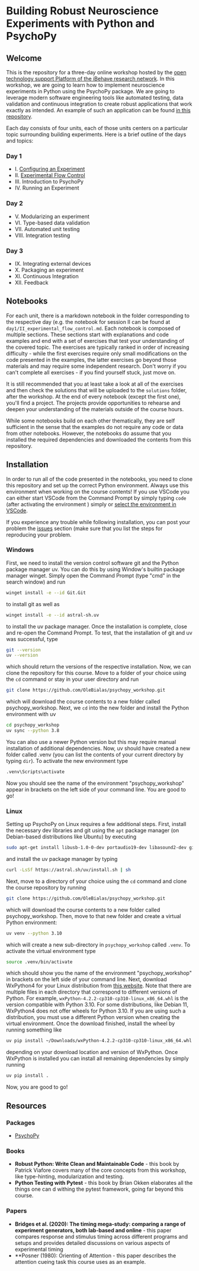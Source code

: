# Building Robust Neuroscience Experiments with Python and PsychoPy

## Welcome
This is the repository for a three-day online workshop hosted by the [open technology support Platform of the iBehave research network](https://ibehave.nrw/ibots-platform/about-ibots/).
In this workshop, we are going to learn how to implement neuroscience experiments in Python using the PsychoPy package.
We are going to leverage modern software engineering tools like automated testing, data validation and continuous integration to create robust applications that work exactly as intended. An example of such an application can be found [in this repository](https://github.com/OleBialas/posner_task).

Each day consists of four units, each of those units centers on a particular topic surrounding building experiments. Here is a brief outline of the days and topics:

### Day 1
- I. [Configuring an Experiment](day1/I_configuring_an_experiment.md)
- II. [Experimental Flow Control](day1/II_experimental_flow_control.md)
- III. Introduction to PsychoPy
- IV. Running an Experiment
### Day 2
- V. Modularizing an experiment
- VI. Type-based data validation
- VII. Automated unit testing
- VIII. Integration testing
### Day 3
- IX. Integrating external devices
- X. Packaging an experiment
- XI. Continuous Integration
- XII. Feedback

## Notebooks
For each unit, there is a markdown notebook in the folder corresponding to the respective day (e.g. the notebook for session II can be found at `day1/II_experimental_flow_control.md`.
Each notebook is composed of multiple sections.
These sections start with explanations and code examples and end with a set of exercises that test your understanding of the covered topic.
The exercises are typically ranked in order of increasing difficulty - while the first exercises require only small modifications on the code presented in the examples, the latter exercises go beyond those materials and may require some independent research.
Don't worry if you can't complete all exercises - if you find yourself stuck, just move on.

It is still recommended that you at least take a look at all of the exercises and then check the solutions that will be uploaded to the `solutions` folder, after the workshop.
At the end of every notebook (except the first one), you'll find a project.
The projects provide opportunities to rehearse and deepen your understanding of the materials outside of the course hours.

While some notebooks build on each other thematically, they are self sufficient in the sense that the examples do not require any code or data from other notebooks.
However, the notebooks do assume that you installed the required dependencies and downloaded the contents from this repository.

## Installation

In order to run all of the code presented in the notebooks, you need to clone this repository and set up the correct Python environment.
Always use this environment when working on the course contents!
If you use VSCode you can either start VSCode from the Command Prompt by simply typing `code` (after activating the environment ) simply or [select the environment in VSCode](https://code.visualstudio.com/docs/python/environments#_select-and-activate-an-environment).

If you experience any trouble while following installation, you can post your problem the [issues](https://github.com/OleBialas/psychopy_workshop/issues) section (make sure that you list the steps for reproducing your problem.

### Windows
First, we need to install the version control software git and the Python package manager uv.
You can do this by using Window's builtin package manager winget.
Simply open the Command Prompt (type "cmd" in the search window) and run
```sh
winget install -e --id Git.Git
```
to install git as well as
```sh
winget install -e --id astral-sh.uv
```
to install the uv package manager.
Once the installation is complete, close and re-open the Command Prompt.
To test, that the installation of git and uv was successful, type
```sh
git --version
uv --version
```
which should return the versions of the respective installation.
Now, we can clone the repository for this course.
Move to a folder of your choice using the `cd` command or stay in your user directory and run
```sh
git clone https://github.com/OleBialas/psychopy_workshop.git
```
which will download the course contents to a new folder called psychopy_workshop.
Next, we `cd` into the new folder and install the Python environment with uv
```sh
cd psychopy_workshop
uv sync --python 3.8
```
You can also use a newer Python version but this may require manual installation of additional dependencies.
Now, uv should have created a new folder called .venv (you can list the contents of your current directory by typing `dir`).
To activate the new environment type
```sh
.venv\Scripts\activate
```
Now you should see the name of the environment "psychopy_workshop" appear in brackets on the left side of your command line.
You are good to go!

### Linux

Setting up PsychoPy on Linux requires a few additional steps.
First, install the necessary dev libraries and git using the `apt` package manager (on Debian-based distributions like Ubuntu) by executing
```sh
sudo apt-get install libusb-1.0-0-dev portaudio19-dev libasound2-dev git-all
```
and install the uv package manager by typing
```sh
curl -LsSf https://astral.sh/uv/install.sh | sh
```
Next, move to a directory of your choice using the `cd` command and clone the course repository by running
```sh
git clone https://github.com/OleBialas/psychopy_workshop.git
```
which will download the course contents to a new folder called psychopy_workshop.
Then, move to that new folder and create a virtual Python environment:
```sh
uv venv --python 3.10
```
which will create a new sub-directory in `psychopy_workshop` called `.venv`.
To activate the virtual environment type
```sh
source .venv/bin/activate
```
which should show you the name of the environment "psychopy_workshop" in brackets on the left side of your command line.
Next, download WxPython4 for your Linux distribution from [this website](https://extras.wxpython.org/wxPython4/extras/linux/gtk3/).
Note that there are multiple files in each directory that correspond to different versions of Python.
For example, `wxPython-4.2.2-cp310-cp310-linux_x86_64.whl` is the version compatible with Python 3.10.
For some distributions, like Debian 11, WxPython4 does not offer wheels for Python 3.10.
If you are using such a distribution, you must use a different Python version when creating the virtual environment.
Once the download finished, install the wheel by running something like
```sh
uv pip install ~/Downloads/wxPython-4.2.2-cp310-cp310-linux_x86_64.whl
```
depending on your download location and version of WxPython.
Once WxPython is installed you can install all remaining dependencies by simply running
```sh
uv pip install .
```
Now, you are good to go!

## Resources

### Packages

- [PsychoPy](https://psychopy.org/documentation.html) 
  
### Books

- **Robust Python: Write Clean and Maintainable Code** - this book by Patrick Viafore covers many of the core concepts from this workshop, like type-hinting, modularization and testing.
- **Python Testing with Pytest** - this book by Brian Okken elaborates all the things one can d withing the pytest framework, going far beyond this course.

### Papers

- **Bridges et al. (2020): The timing mega-study: comparing a range of experiment generators, both lab-based and online** - this paper compares response and stimulus timing across different programs and setups and provides detailed discussions on various aspects of experimental timing
- **Posner (1980): Orienting of Attention - this paper describes the attention cueing task this course uses as an example.
